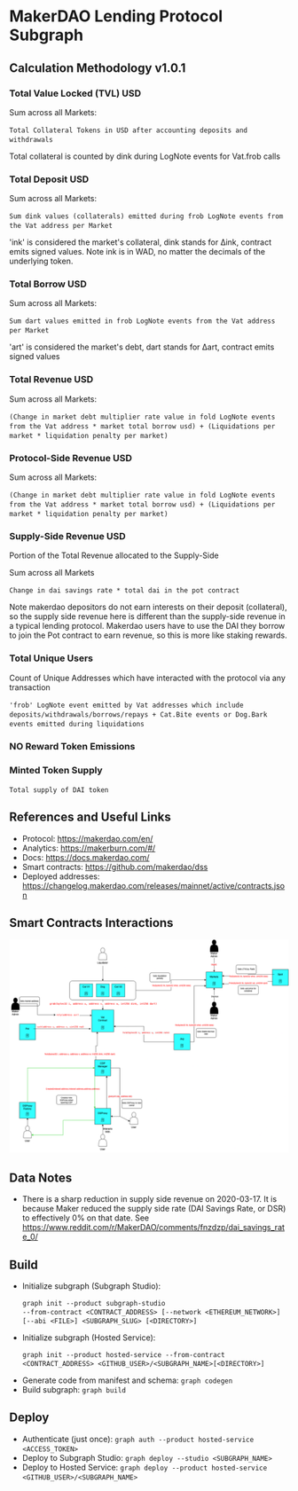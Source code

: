 # MakerDAO Lending Protocol Subgraph

## Calculation Methodology v1.0.1

### Total Value Locked (TVL) USD

Sum across all Markets:

`Total Collateral Tokens in USD after accounting deposits and withdrawals`

Total collateral is counted by dink during LogNote events for Vat.frob calls

### Total Deposit USD

Sum across all Markets:

`Sum dink values (collaterals) emitted during frob LogNote events from the Vat address per Market`

'ink' is considered the market's collateral, dink stands for Δink, contract emits signed values. Note ink is in WAD, no matter the decimals of the underlying token.

### Total Borrow USD

Sum across all Markets:

`Sum dart values emitted in frob LogNote events from the Vat address per Market`

'art' is considered the market's debt, dart stands for Δart, contract emits signed values

### Total Revenue USD

Sum across all Markets:

`(Change in market debt multiplier rate value in fold LogNote events from the Vat address * market total borrow usd) + (Liquidations per market * liquidation penalty per market)`

### Protocol-Side Revenue USD

Sum across all Markets:

`(Change in market debt multiplier rate value in fold LogNote events from the Vat address * market total borrow usd) + (Liquidations per market * liquidation penalty per market)`

### Supply-Side Revenue USD

Portion of the Total Revenue allocated to the Supply-Side

Sum across all Markets

`Change in dai savings rate * total dai in the pot contract`

Note makerdao depositors do not earn interests on their deposit (collateral), so the supply side revenue here is different than the supply-side revenue in a typical lending protocol. Makerdao users have to use the DAI they borrow to join the Pot contract to earn revenue, so this is more like staking rewards.

### Total Unique Users

Count of Unique Addresses which have interacted with the protocol via any transaction

`'frob' LogNote event emitted by Vat addresses which include deposits/withdrawals/borrows/repays + Cat.Bite events or Dog.Bark events emitted during liquidations`

### NO Reward Token Emissions

### Minted Token Supply

`Total supply of DAI token`

## References and Useful Links

- Protocol: https://makerdao.com/en/
- Analytics: https://makerburn.com/#/
- Docs: https://docs.makerdao.com/
- Smart contracts: https://github.com/makerdao/dss
- Deployed addresses: https://changelog.makerdao.com/releases/mainnet/active/contracts.json

## Smart Contracts Interactions

![Makerdao](../../docs/images/protocols/makerdao.png "Makerdao")

## Data Notes

- There is a sharp reduction in supply side revenue on 2020-03-17. It is because Maker reduced the supply side rate (DAI Savings Rate, or DSR) to effectively 0% on that date. See https://www.reddit.com/r/MakerDAO/comments/fnzdzp/dai_savings_rate_0/

## Build

- Initialize subgraph (Subgraph Studio):
  ```
  graph init --product subgraph-studio
  --from-contract <CONTRACT_ADDRESS> [--network <ETHEREUM_NETWORK>] [--abi <FILE>] <SUBGRAPH_SLUG> [<DIRECTORY>]
  ```
- Initialize subgraph (Hosted Service):
  ```
  graph init --product hosted-service --from-contract <CONTRACT_ADDRESS> <GITHUB_USER>/<SUBGRAPH_NAME>[<DIRECTORY>]
  ```
- Generate code from manifest and schema: `graph codegen`
- Build subgraph: `graph build`

## Deploy

- Authenticate (just once): `graph auth --product hosted-service <ACCESS_TOKEN>`
- Deploy to Subgraph Studio: `graph deploy --studio <SUBGRAPH_NAME>`
- Deploy to Hosted Service: `graph deploy --product hosted-service <GITHUB_USER>/<SUBGRAPH_NAME>`
